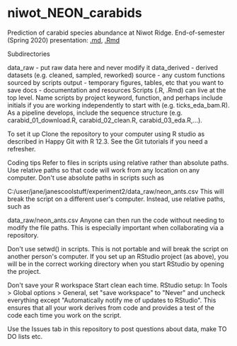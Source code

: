 # niwot_NEON_carabids
Prediction of carabid species abundance at Niwot Ridge.
End-of-semester (Spring 2020) presentation: [.md](https://github.com/EBIO6100Spring2020/niwot_NEON_carabids/blob/master/final_pres_done.md), [.Rmd](https://github.com/EBIO6100Spring2020/niwot_NEON_carabids/blob/master/final_pres_done.Rmd)

Subdirectories

data_raw - put raw data here and never modify it
data_derived - derived datasets (e.g. cleaned, sampled, reworked)
source - any custom functions sourced by scripts
output - temporary figures, tables, etc that you want to save
docs - documentation and resources
Scripts (.R, .Rmd) can live at the top level. Name scripts by project keyword, function, and perhaps include initials if you are working independently to start with (e.g. ticks_eda_bam.R). As a pipeline develops, include the sequence structure (e.g. carabid_01_download.R, carabid_02_clean.R, carabid_03_eda.R,...).

To set it up
Clone the repository to your computer using R studio as described in Happy Git with R 12.3. See the Git tutorials if you need a refresher.

Coding tips
Refer to files in scripts using relative rather than absolute paths.
Use relative paths so that code will work from any location on any computer. Don't use absolute paths in scripts such as

C:/user/jane/janescoolstuff/experiment2/data_raw/neon_ants.csv
This will break the script on a different user's computer. Instead, use relative paths, such as

data_raw/neon_ants.csv
Anyone can then run the code without needing to modify the file paths. This is especially important when collaborating via a repository.

Don't use setwd() in scripts.
This is not portable and will break the script on another person's computer. If you set up an RStudio project (as above), you will be in the correct working directory when you start RStudio by opening the project.

Don't save your R workspace
Start clean each time. RStudio setup: In Tools > Global options > General, set "save workspace" to "Never" and uncheck everything except "Automatically notify me of updates to RStudio". This ensures that all your work derives from code and provides a test of the code each time you work on the script.

Use the Issues tab in this repository to post questions about data, make TO DO lists etc.
